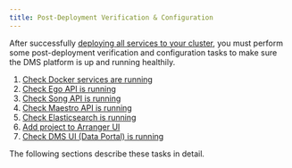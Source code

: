 ```yaml
---
title: Post-Deployment Verification & Configuration
---
```


After successfully [deploying all services to your cluster](../deploy), you must perform some post-deployment verification and configuration tasks to make sure the DMS platform is up and running healthily.

1. [Check Docker services are running](./docker)
2. [Check Ego API is running](./ego-api)
3. [Check Song API is running](./song-api)
4. [Check Maestro API is running](./maestro-api)
5. [Check Elasticsearch is running](./elasticsearch)
6. [Add project to Arranger UI](./arranger-ui)
7. [Check DMS UI (Data Portal) is running](./dms-ui)

The following sections describe these tasks in detail.